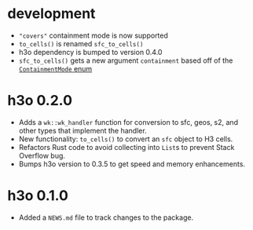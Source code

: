 # development 

- `"covers"` containment mode is now supported
- `to_cells()` is renamed `sfc_to_cells()`
- h3o dependency is bumped to version 0.4.0
- `sfc_to_cells()` gets a new argument `containment` based off of the [`ContainmentMode` enum](https://docs.rs/h3o/0.4.0/h3o/geom/enum.ContainmentMode.html) 

# h3o 0.2.0

- Adds a `wk::wk_handler` function for conversion to sfc, geos, s2, and other types that implement the handler.
- New functionality: `to_cells()` to convert an `sfc` object to H3 cells. 
- Refactors Rust code to avoid collecting into `List`s to prevent Stack Overflow bug. 
- Bumps h3o version to 0.3.5 to get speed and memory enhancements. 

# h3o 0.1.0

* Added a `NEWS.md` file to track changes to the package.
